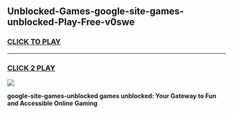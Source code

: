 
## Unblocked-Games-google-site-games-unblocked-Play-Free-v0swe
<h3>
<a href="https://premium76.site?title=google-site-games-unblocked&ref=21A">CLICK TO PLAY</a></h3>
<hr>

<h3>
<a href="https://premium76.site?title=google-site-games-unblocked&ref=21A">CLICK 2 PLAY</a>
  
</h3>

<a href="https://premium76.site?title=google-site-games-unblocked&ref=21A"><img src="https://clearcache.store/games.png"></a>


**google-site-games-unblocked games unblocked: Your Gateway to Fun and Accessible Online Gaming**
